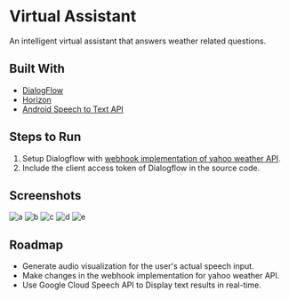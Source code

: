 # Virtual Assistant
An intelligent virtual assistant that answers weather related questions.

## Built With
* [DialogFlow](https://dialogflow.com/) 
* [Horizon](https://github.com/Yalantis/Horizon) 
* [Android Speech to Text API](https://developer.android.com/reference/android/speech/RecognizerIntent.html) 

## Steps to Run
1. Setup Dialogflow with [webhook implementation of yahoo weather API](https://github.com/sahibjotsingh/fulfillment-webhook-weather-python).
2. Include the client access token of Dialogflow in the source code.

## Screenshots
![a](https://user-images.githubusercontent.com/22634590/34404492-eb928b84-ebd3-11e7-82de-fc6ca85bc2af.png)
![b](https://user-images.githubusercontent.com/22634590/34404493-ebd6d8f2-ebd3-11e7-82f8-01daf9252f48.png)
![c](https://user-images.githubusercontent.com/22634590/34404494-ec1aeeac-ebd3-11e7-966b-e3ec4e1705ea.png)
![d](https://user-images.githubusercontent.com/22634590/34404495-ec606bd0-ebd3-11e7-977f-4da7c3186775.png)
![e](https://user-images.githubusercontent.com/22634590/34404496-eca02248-ebd3-11e7-80c3-dfdbed3f178c.png)

## Roadmap
* Generate audio visualization for the user's actual speech input.
* Make changes in the webhook implementation for yahoo weather API.
* Use Google Cloud Speech API to Display text results in real-time.

